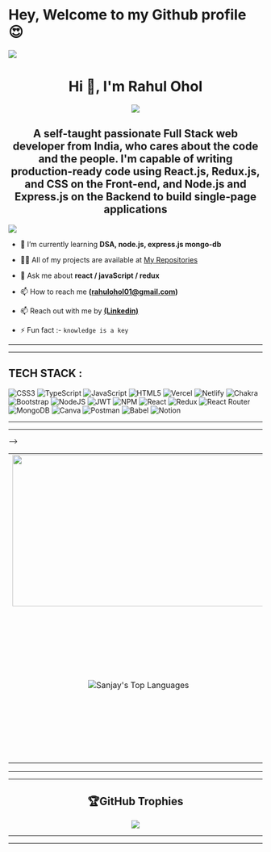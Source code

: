# Hey, Welcome to my Github profile 😍

<!-- HELLO WORLD -->
<!-- [important Image ];  -- "https://media.licdn.com/dms/image/C5622AQHzpGvOn0lIrg/feedshare-shrink_2048_1536/0/1672135803562?e=1675296000&v=beta&t=3gxRZ0bA3HvDtmlj1OvFXDfhINmzIK8cAK4SyJnWAeo" -->


<!-- ![MasterHead](https://www.pramukhdigital.com/wp-content/uploads/2018/07/New-PNC-Animated-Banners.gif) -->

<!-- /*profile viewer source!*/ -->
<!--
comparison with suraj-996
 <img src="https://camo.githubusercontent.com/416e0ec787850a66ce0eced8c153a172eeab4341c294da1c9465e485866ebb0d/68747470733a2f2f6769746875622d726561646d652d73747265616b2d73746174732e6865726f6b756170702e636f6d3f757365723d737572616a2d393936267468656d653d746f6b796f6e6967687426626f726465725f7261646975733d3130" />
<img src="https://camo.githubusercontent.com/1b36ff5960d4013b2c5d2d34c1bced3b348b6b6b03b15a8b1b46e222372c99b8/687474703a2f2f6769746875622d726561646d652d73747265616b2d73746174732e6865726f6b756170702e636f6d3f757365723d546865726f626f3737267468656d653d746f6b796f6e696768745f64756f26646174655f666f726d61743d6a2532304d25354225323059253544" />
 -->
 
 <img src="https://camo.githubusercontent.com/fe036730cd3a294b1009c646183c70bbf1d2d17f2c03490f13e6d00dfe96ec78/68747470733a2f2f64657a696e65627261696e7a2e636f6d2f696d616765732f7765622d64657369676e2d6769662e676966" />

<h1 align="center">Hi 👋, I'm Rahul Ohol</h1>

<div align="center">
 <img  src="https://readme-typing-svg.herokuapp.com/?lines=Full+Stack+Developer;Web+Developer;Quick+learner;Self+Motivated;Problem+Solver;&color=teal&center=true"  />
</div>

<h2 align="center">A self-taught passionate Full Stack web developer from India, who cares about the code and the people. I'm capable of writing production-ready code using React.js, Redux.js, and CSS on the Front-end, and Node.js and Express.js on the Backend to build single-page applications</h2>

<!-- <img align=center src="https://raw.githubusercontent.com/andreasbm/readme/master/assets/lines/colored.png" /> -->

<!-- PROFILE VIEWS -->
<img align=center src="https://visitcount.itsvg.in/api?id=rahulohol&icon=10&color=0" />
<!-- <img src="https://camo.githubusercontent.com/ce380e1e85f538d898c80023c1d97f09916e7eb66266eda50ed7a66a3482544f/68747470733a2f2f6b6f6d617265762e636f6d2f67687076632f3f757365726e616d653d4e617a6d75735361796164267374796c653d666c61742d737175617265"/> -->

<!--  -->


- 🌱 I’m currently learning **DSA,  node.js, express.js mongo-db**

- 👨‍💻 All of my projects are available at [My Repositories](https://github.com/rahulohol?tab=repositories)

- 💬 Ask me about **react / javaScript / redux**

- 📫 How to reach me **(rahulohol01@gmail.com)**

- 📫 Reach out with me by  **[(Linkedin)](https://www.linkedin.com/in/rahulohol/)**

- ⚡ Fun fact :- `knowledge is a key`

--------------------------------------------------------------------------------------------------------------------------------------------------------------
--------------------------------------------------------------------------------------------------------------------------------------------------------------
<!-- <img align=center src="https://raw.githubusercontent.com/andreasbm/readme/master/assets/lines/colored.png" /> -->

<!-- user-image (NAZMIN)
<img align=center src="https://user-images.githubusercontent.com/105915742/200315793-960ce749-3d2f-4f30-85d6-96e3116426f0.gif" /> -->

## TECH STACK :
![CSS3](https://img.shields.io/badge/css3-%231572B6.svg?style=for-the-badge&logo=css3&logoColor=white) ![TypeScript](https://img.shields.io/badge/typescript-%23007ACC.svg?style=for-the-badge&logo=typescript&logoColor=white) ![JavaScript](https://img.shields.io/badge/javascript-%23323330.svg?style=for-the-badge&logo=javascript&logoColor=%23F7DF1E) ![HTML5](https://img.shields.io/badge/html5-%23E34F26.svg?style=for-the-badge&logo=html5&logoColor=white) ![Vercel](https://img.shields.io/badge/vercel-%23000000.svg?style=for-the-badge&logo=vercel&logoColor=white) ![Netlify](https://img.shields.io/badge/netlify-%23000000.svg?style=for-the-badge&logo=netlify&logoColor=#00C7B7) ![Chakra](https://img.shields.io/badge/chakra-%234ED1C5.svg?style=for-the-badge&logo=chakraui&logoColor=white) ![Bootstrap](https://img.shields.io/badge/bootstrap-%23563D7C.svg?style=for-the-badge&logo=bootstrap&logoColor=white) ![NodeJS](https://img.shields.io/badge/node.js-6DA55F?style=for-the-badge&logo=node.js&logoColor=white) ![JWT](https://img.shields.io/badge/JWT-black?style=for-the-badge&logo=JSON%20web%20tokens) ![NPM](https://img.shields.io/badge/NPM-%23000000.svg?style=for-the-badge&logo=npm&logoColor=white) ![React](https://img.shields.io/badge/react-%2320232a.svg?style=for-the-badge&logo=react&logoColor=%2361DAFB) ![Redux](https://img.shields.io/badge/redux-%23593d88.svg?style=for-the-badge&logo=redux&logoColor=white) ![React Router](https://img.shields.io/badge/React_Router-CA4245?style=for-the-badge&logo=react-router&logoColor=white) ![MongoDB](https://img.shields.io/badge/MongoDB-%234ea94b.svg?style=for-the-badge&logo=mongodb&logoColor=white)  ![Canva](https://img.shields.io/badge/Canva-%2300C4CC.svg?style=for-the-badge&logo=Canva&logoColor=white)  ![Postman](https://img.shields.io/badge/Postman-FF6C37?style=for-the-badge&logo=postman&logoColor=white) ![Babel](https://img.shields.io/badge/Babel-F9DC3e?style=for-the-badge&logo=babel&logoColor=black) ![Notion](https://img.shields.io/badge/Notion-%23000000.svg?style=for-the-badge&logo=notion&logoColor=white)


<!-- <p align="center">
 
<br/>

 

<br/>
 <br/>
<img alt="CSS3" src="https://user-images.githubusercontent.com/105917542/208613023-95fe5a96-0fed-4604-8e40-c83e44c1a04f.png" style="margin:2px;" height=30  />
<img alt="CSS3"  src="https://user-images.githubusercontent.com/105917542/208622344-101f8282-06f2-4720-9ce8-69e349b51f84.png" style="margin:2px;" height=30   />
 <img alt="NODE JS" src="https://camo.githubusercontent.com/4e85146d0009df49e897ef4c2d92fcc04186e532a34920141da1c128f234ce03/68747470733a2f2f75706c6f61642e77696b696d656469612e6f72672f77696b6970656469612f636f6d6d6f6e732f7468756d622f642f64392f4e6f64652e6a735f6c6f676f2e7376672f3132383070782d4e6f64652e6a735f6c6f676f2e7376672e706e67" style="margin:2px;" height=30  />
 <img alt="WING" src="https://camo.githubusercontent.com/f1bd5881c40a5b8c21d76385a2740e4d92143ad80c02bb8b0cff4c58bf485af2/68747470733a2f2f696d672e69636f6e73382e636f6d2f6e6f6c616e2f36342f77696b6970656469612e706e67" style="margin:2px;" height=30  />
 <img alt="CSS3" src="https://img.shields.io/badge/css3%20-%231572B6.svg?&style=for-the-badge&logo=css3&logoColor=white" style="margin:2px;" height=30  />
 <img alt="CSS3" src="https://img.shields.io/badge/css3%20-%231572B6.svg?&style=for-the-badge&logo=css3&logoColor=white" style="margin:2px;" height=30  />
 <img alt="CSS3" src="https://img.shields.io/badge/css3%20-%231572B6.svg?&style=for-the-badge&logo=css3&logoColor=white" style="margin:2px;" height=30  />
 <img alt="CSS3" src="https://img.shields.io/badge/css3%20-%231572B6.svg?&style=for-the-badge&logo=css3&logoColor=white" style="margin:2px;" height=30  />
<br/>
 
</p> -->

<!-- <table  align=center>
  <tr>
 <td align=center> <img src="https://upload.wikimedia.org/wikipedia/commons/thumb/d/d9/Node.js_logo.svg/1280px-Node.js_logo.svg.png"  height=100   width=150 ></td>
     <td align=center> <img src="https://upload.wikimedia.org/wikipedia/commons/thumb/a/a7/React-icon.svg/1280px-React-icon.svg.png" height=100   ></td>
    <td align=center> <img src="https://upload.wikimedia.org/wikipedia/commons/4/49/Redux.png"  height=100   width=150 ></td>
     <td align=center> <img src="https://img.icons8.com/nolan/64/wikipedia.png"  height=100  ></td>
   
  </tr>
  <tr>
   
  <td align=center>  <img src="https://img.icons8.com/color/48/null/chakra-ui.png"   width=100  ></td>
   <td align=center> <img src="https://upload.wikimedia.org/wikipedia/commons/thumb/b/b2/Bootstrap_logo.svg/768px-Bootstrap_logo.svg.png"  height=100    ></td>
  <td align=center> <img src="https://git-scm.com/images/logos/downloads/Git-Icon-1788C.png"  height=100  ></td>
  <td align=center> <img src="https://img.icons8.com/plasticine/100/null/github.png"  height=100  ></td>
  </tr>
</table>  -->


--------------------------------------------------------------------------------------------------------------------------------------------------------------
--------------------------------------------------------------------------------------------------------------------------------------------------------------

<!-- <img align=center src="https://raw.githubusercontent.com/andreasbm/readme/master/assets/lines/colored.png" />
<!-- )](https://github-readme-stats.vercel.app/api?username=rahulohol&hide_border=false&include_all_commits=true&count_private=true&show_icons=true) -->
<!-- )](https://github-readme-stats.vercel.app/api?username=rahulohol&hide_border=false&include_all_commits=true&count_private=true&show_icons=true) -->

<table  align=center>
  <tr>
    <td align=center> <img src="http://github-readme-streak-stats.herokuapp.com?user=rahulohol&theme=tokyonight_duo&date_format=j%20M%5B%20Y%5D"  height=300   width=500 ></td>
    
  <td align=center> 
    <img src="https://github-readme-stats.vercel.app/api?username=rahulohol&hide_border=false&include_all_commits=true&count_private=true&show_icons=true" alt="Loading"height=300 width=500/>
    </td>
  </tr>
  <tr>
  <td align=center> 
  
  <img alt="Sanjay's Top Languages" src="https://github-readme-stats.vercel.app/api/top-langs/?username=rahulohol&langs_count=8&count_private=true&layout=compact&theme=react&hide_border=true&bg_color=0D1117" />
   </td>
   <td>
         <img width=500 height=300 src="https://github-readme-activity-graph.cyclic.app/graph?username=rahulohol&theme=dracula)](https://github.com/ashutosh00710/github-readme-activity-graph" />
   </td>
   
   
   
<!--    <td align=center>  
     ![Therobo77 stats](https://github-readme-stats.vercel.app/api?username=rahulohol&theme=dark&show_icons=true)
<!--     <img src="https://activity-graph.herokuapp.com/graph?username=rahulohol&bg_color=d1edff&color=000000&line=4c8e9e&point=1e00ff&area=true&hide_border=true" -->
         
<!--          <-- width=500  height=300></td> --> -->
  </tr>
</table>

<!-- 
[![](https://github-readme-stats.vercel.app/api?username=rahulohol&hide_border=false&include_all_commits=true&count_private=true&show_icons=true)](https://github-readme-stats.vercel.app/api?username=rahulohol&hide_border=false&include_all_commits=true&count_private=true&show_icons=true)
[![GitHub Streak](http://github-readme-streak-stats.herokuapp.com?user=rahulohol&theme=tokyonight_duo&date_format=j%20M%5B%20Y%5D)](http://github-readme-streak-stats.herokuapp.com?user=rahulohol&theme=tokyonight_duo&date_format=j%20M%5B%20Y%5D)
 -->
  
--------------------------------------------------------------------------------------------------------------------------------------------------------------
--------------------------------------------------------------------------------------------------------------------------------------------------------------

<!-- <img src="https://raw.githubusercontent.com/andreasbm/readme/master/assets/lines/colored.png" /> -->

<div align="center">
 
## 🏆GitHub Trophies


<img src="https://github-profile-trophy.vercel.app/?username=rahulohol&margin-w=15&margin-h=15&column=8" />
</div>



--------------------------------------------------------------------------------------------------------------------------------------------------------------
--------------------------------------------------------------------------------------------------------------------------------------------------------------

<!-- <img src="https://raw.githubusercontent.com/andreasbm/readme/master/assets/lines/colored.png" /> -->
